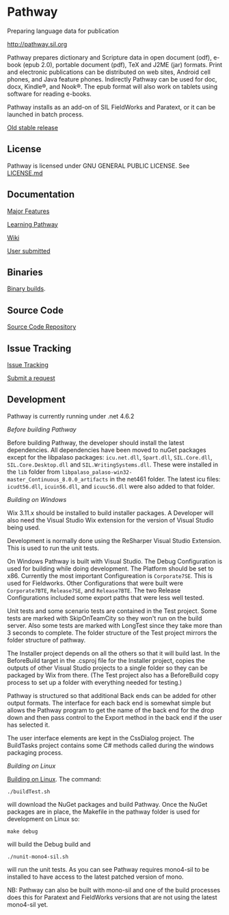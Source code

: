 Pathway
=======
Preparing language data for publication

http://pathway.sil.org

Pathway prepares dictionary and Scripture data in open document (odf), e-book (epub 2.0), portable document (pdf), TeX and J2ME (jar) formats. Print and electronic publications can be distributed on web sites, Android cell phones, and Java feature phones. Indirectly Pathway can be used for doc, docx, Kindle®, and Nook®. The epub format will also work on tablets using software for reading e-books.

Pathway installs as an add-on of SIL FieldWorks and Paratext, or it can be launched in batch process.

[Old stable release](http://www.sil.org/resources/software_fonts/pathway)


License
-------
Pathway is licensed under GNU GENERAL PUBLIC LICENSE. See [LICENSE.md](https://github.com/sillsdev/pathway/blob/develop/LICENSE.md)

Documentation
-------------
[Major Features](http://pathway.sil.org/features/)

[Learning Pathway](http://pathway.sil.org/demo/)

[Wiki](https://github.com/sillsdev/pathway/wiki)

[User submitted](http://lingtransoft.info/apps/pathway)


Binaries
--------
[Binary builds](http://build.palaso.org/project.html?projectId=Pathway&tab=projectOverview&guest=1).


Source Code
-----------
[Source Code Repository](https://github.com/sillsdev/pathway)


Issue Tracking
--------------
[Issue Tracking](https://jira.sil.org/browse/TD)

[Submit a request](https://github.com/sillsdev/pathway/wiki/Request-Form)


Development
-----------
Pathway is currently running under .net 4.6.2

*Before building Pathway*

Before building Pathway, the developer should install the latest dependencies. All dependencies have been moved to nuGet packages except for the libpalaso packages: `icu.net.dll`, `Spart.dll`, `SIL.Core.dll`, `SIL.Core.Desktop.dll` and `SIL.WritingSystems.dll`. These were installed in the `lib` folder from `libpalaso_palaso-win32-master_Continuous_8.0.0_artifacts` in the net461 folder. The latest icu files: `icudt56.dll`, `icuin56.dll`, and `icuuc56.dll` were also added to that folder.

*Building on Windows*

Wix 3.11.x should be installed to build installer packages. A Developer will also need the Visual Studio Wix extension for the version of Visual Studio being used.

Development is normally done using the ReSharper Visual Studio Extension. This is used to run the unit tests.

On Windows Pathway is built with Visual Studio. The Debug Configuration is used for building while doing development. The Platform should be set to x86. Currently the most important Configureation is `Corporate7SE`. This is used for Fieldworks. Other Configurations that were built were `Corporate7BTE`, `Release7SE`, and `Release7BTE`. The two Release Configurations included some export paths that were less well tested.

Unit tests and some scenario tests are contained in the Test project. Some tests are marked with SkipOnTeamCity so they won't run on the build server. Also some tests are marked with LongTest since they take more than 3 seconds to complete. The folder structure of the Test project mirrors the folder structure of pathway.

The Installer project depends on all the others so that it will build last. In the BeforeBuild target in the .csproj file for the Installer project, copies the outputs of other Visual Studio projects to a single folder so they can be packaged by Wix from there. (The Test project also has a BeforeBuild copy process to set up a folder with everything needed for testing.)

Pathway is structured so that additional Back ends can be added for other output formats. The interface for each back end is somewhat simple but allows the Pathway program to get the name of the back end for the drop down and then pass control to the Export method in the back end if the user has selected it.

The user interface elements are kept in the CssDialog project. The BuildTasks project contains some C# methods called during the windows packaging process.

*Building on Linux*

[Building on Linux](https://github.com/sillsdev/pathway/blob/develop/pathway/Documentation/Linux%20build%20instructions.txt). The command:

`./buildTest.sh`

will download the NuGet packages and build Pathway. Once the NuGet packages are in place, the Makefile in the pathway folder is used for development on Linux so:

`make debug`

will build the Debug build and

`./nunit-mono4-sil.sh`

will run the unit tests. As you can see Pathway requires mono4-sil to be installed to have access to the latest patched version of mono.

NB: Pathway can also be built with mono-sil and one of the build processes does this for Paratext and FieldWorks versions that are not using the latest mono4-sil yet.
